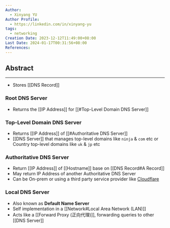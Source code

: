 ```yaml
---
Author:
  - Xinyang YU
Author Profile:
  - https://linkedin.com/in/xinyang-yu
tags:
  - networking
Creation Date: 2023-12-12T11:49:00+08:00
Last Date: 2024-01-17T00:31:56+08:00
References: 
---
```

## Abstract
---
- Stores [[DNS Record]]


### Root DNS Server
- Returns the [[IP Address]] for [[#Top-Level Domain DNS Server]] 

### Top-Level Domain DNS Server
- Returns [[IP Address]] of [[#Authoritative DNS Server]]
- [[DNS Server]] that manages top-level domains like `ninja` & `com` etc or Country top-level domains like `uk` & `jp` etc

### Authoritative DNS Server
- Return [[IP Address]]  of [[Hostname]] base on [[DNS Record#A Record]]
- May return IP Address of another Authoritative DNS Server
- Can be On-prem or using a third party service provider like [Cloudflare](https://www.cloudflare.com/)

### Local DNS Server
- Also known as **Default Name Server**
- Self implementation in a [[Network#Local Area Network (LAN)]]
- Acts like a [[Forward Proxy (正向代理)]], forwarding queries to other [[DNS Server]]


